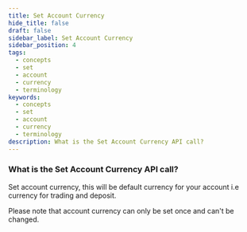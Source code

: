 ```yaml
---
title: Set Account Currency
hide_title: false
draft: false
sidebar_label: Set Account Currency
sidebar_position: 4
tags:
  - concepts
  - set
  - account
  - currency
  - terminology
keywords:
  - concepts
  - set
  - account
  - currency
  - terminology
description: What is the Set Account Currency API call?
---
```


### What is the Set Account Currency API call?

Set account currency, this will be default currency for your account i.e currency for trading and deposit. 

Please note that account currency can only be set once and can't be changed.
